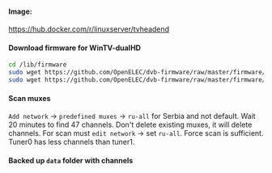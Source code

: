 #### Image: 

https://hub.docker.com/r/linuxserver/tvheadend

#### Download firmware for WinTV-dualHD

```bash
cd /lib/firmware
sudo wget https://github.com/OpenELEC/dvb-firmware/raw/master/firmware/dvb-demod-si2168-b40-01.fw
sudo wget https://github.com/OpenELEC/dvb-firmware/raw/master/firmware/dvb-tuner-si2158-a20-01.fw
```

#### Scan muxes

`Add network` -> `predefined muxes` -> `ru-all` for Serbia and not default. Wait 20 minutes to find 47 channels.
Don't delete existing muxes, it will delete channels.
For scan must `edit network` -> set `ru-all`. Force scan is sufficient. Tuner0 has less channels than tuner1.

#### Backed up `data` folder with channels
